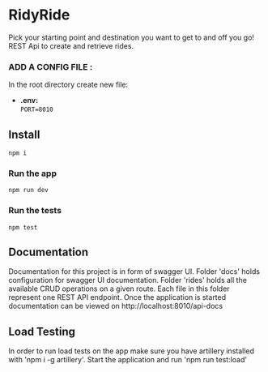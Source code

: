 # RidyRide

Pick your starting point and destination you want to get to and off you go! REST Api to create and retrieve rides. 

### ADD A CONFIG FILE :<br />

In the root directory create new file:
- **.env:**<br />
  `PORT=8010`<br />
## Install

    npm i

### Run the app

    npm run dev

### Run the tests

    npm test


## Documentation

Documentation for this project is in form of swagger UI. Folder 'docs' holds configuration for swagger UI documentation. Folder 'rides' holds all the available CRUD operations on a given route. Each file in this folder represent one REST API endpoint. Once the application is started documentation can be viewed on http://localhost:8010/api-docs
## Load Testing

In order to run load tests on the app make sure you have artillery installed with 'npm i -g artillery'. Start the application and run 'npm run test:load' 
